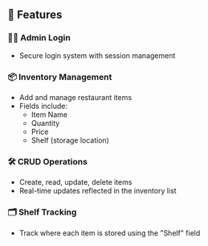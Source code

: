 ## 🚀 Features

### 🧑‍💼 Admin Login
- Secure login system with session management

### 📦 Inventory Management
- Add and manage restaurant items
- Fields include:
  - Item Name
  - Quantity
  - Price
  - Shelf (storage location)

### 🛠️ CRUD Operations
- Create, read, update, delete items
- Real-time updates reflected in the inventory list

### 🗂️ Shelf Tracking
- Track where each item is stored using the "Shelf" field
